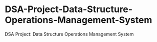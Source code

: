 # DSA-Project-Data-Structure-Operations-Management-System
DSA Project: Data Structure Operations Management System
